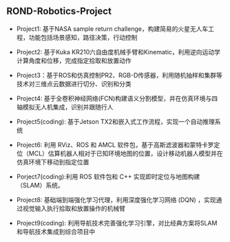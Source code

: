 ## ROND-Robotics-Project


- Project1: 基于NASA sample return challenge，构建简易的火星无人车工程，功能包括场景感知，路径决策，行动控制

- Project2: 基于Kuka KR210六自由度机械手臂和Kinematic，利用逆向运动学计算角度和位移，完成指定拾取和放置动作

- Project3：基于ROS和仿真控制PR2、RGB-D传感器，利用随机抽样和集群等技术对三维点云数据进行切分、识别和分类

- Project4: 基于全卷积神经网络(FCN)构建语义分割模型，并在仿真环境与四轴模拟无人机集成，识别并跟随行人

- Project5(coding): 基于Jetson TX2和嵌入式工作流程，实现一个自动推理系统

- Project6: 利用 RViz、ROS 和 AMCL 软件包，基于高斯滤波器和蒙特卡罗定位（MCL）估算机器人相对于已知环境地图的位置，设计移动机器人模型并在仿真环境下移动到指定位置

- Porject7(coding):利用 ROS 软件包和 C++ 实现即时定位与地图构建（SLAM）系统。

- Project8: 基础端到端强化学习代理，利用深度强化学习网络 (DQN) ，实现通过视觉输入执行拾取和放置操作的机械臂

- Project9(coding): 利用导航技术完善强化学习引擎，对比经典方案将SLAM 和导航技术集成到综合项目中
